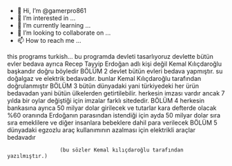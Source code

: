- 👋 Hi, I’m @gamerpro861
- 👀 I’m interested in ...
- 🌱 I’m currently learning ...
- 💞️ I’m looking to collaborate on ...
- 📫 How to reach me ...

<!---
gamerpro861/gamerpro861 is a ✨ special ✨ repository because its `README.md` (this file) appears on your GitHub profile.
You can click the Preview link to take a look at your changes.
--->
this programs turkish...
bu programda devleti tasarlıyoruz
 devlette bütün evler bedava ayrıca Recep Tayyip Erdoğan adlı kişi değil Kemal Kılıçdaroğlu başkandır
    doğru böyledir
                                                                  BÖLÜM 2
    devlet bütün evleri bedava yapmıştır.
    su doğalgaz ve elektrik bedavadır.
    bunlar Kemal Kılıçdaroğlu tarafından doğrulanmıştır
                                                                  BÖLÜM 3
       bütün dünyadaki yani türkiyedeki her ürün bedavadan yani bütün ülkelerden getirtilebilir.
            herkesin imzası vardır ancak 7 yılda bir oylar değiştiği için imzalar farklı sitededir.
                                                                  BÖLÜM 4
               herkesin bankasına ayrıca 50 milyar dolar girilecek ve tutarlar kara defterde olacak
                 %60 oranında Erdoğanın parasından istendiği için ayda 50 milyar dolar sıra sıra emeklilere ve diğer insanlara bebeklere dahil para verilecek
                                                                  BÖLÜM 5
                     dünyadaki egzozlu araç kullanımının azalması için elektrikli araçlar bedavadır
                     
                     
                     (bu sözler Kemal kılıçdaroğlu tarafından yazılmıştır.)
